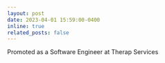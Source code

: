 ```yaml
---
layout: post
date: 2023-04-01 15:59:00-0400
inline: true
related_posts: false
---
```


Promoted as a Software Engineer at Therap Services